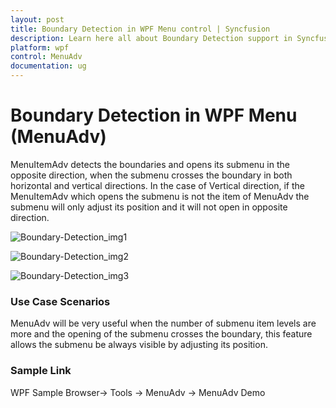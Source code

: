 ```yaml
---
layout: post
title: Boundary Detection in WPF Menu control | Syncfusion
description: Learn here all about Boundary Detection support in Syncfusion WPF Menu (MenuAdv) control, its elements and more details.
platform: wpf
control: MenuAdv
documentation: ug
---
```


# Boundary Detection in WPF Menu (MenuAdv)

MenuItemAdv detects the boundaries and opens its submenu in the opposite direction, when the submenu crosses the boundary in both horizontal and vertical directions. In the case of Vertical direction, if the MenuItemAdv which opens the submenu is not the item of MenuAdv the submenu will only adjust its position and it will not open in opposite direction.



![Boundary-Detection_img1](Boundary-Detection_images/Boundary-Detection_img1.png)



![Boundary-Detection_img2](Boundary-Detection_images/Boundary-Detection_img2.png)



![Boundary-Detection_img3](Boundary-Detection_images/Boundary-Detection_img3.png)



### Use Case Scenarios

MenuAdv will be very useful when the number of submenu item levels are more and the opening of the submenu crosses the boundary, this feature allows the submenu be always visible by adjusting its position.

### Sample Link

WPF Sample Browser-> Tools -> MenuAdv -> MenuAdv Demo

